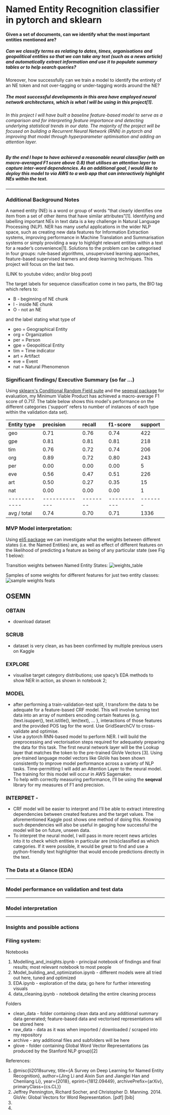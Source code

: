 # Named Entity Recognition classifier in pytorch and sklearn

#### Given a set of documents, can we identify what the most important entities mentioned are? 

##### Can we classify terms as relating to dates, times, organisations and geopolitical entities so that we can take any text (such as a news article) and automatically extract information and use it to populate summary tables or to help search queries? 
Moreover, how successfully can we train a model to identify the entirety of an NE token and not over-tagging or under-tagging words around the NE?

##### The most successful developments in this area have employed neural network architectures, which is what I will be using in this project[1]. 

###### In this project I will have built a baseline feature-based model to serve as a comparison and for interpreting feature importance and detecting underlying statistical trends in our data. The majority of the project will be focused on building a Recurrent Neural Network (RNN) in pytorch and improving that model through hyperparameter optimisation and adding an attention layer. 
##### By the end I hope to have achieved a reasonable neural classifier (with an macro-averaged F1 score above 0.8) that utilises an attention layer to capture inter-word dependencies. As an additional goal, I would like to deploy this model to via AWS to a web app that can interactively highlight NEs within the text. 
_____________________________________________________________________________________________________________________________


### Additional Background Notes
A named entity (NE) is a word or group of words “that clearly identifies one item from a set of other items that have similar attributes”[1]. Identifying and labelling important NEs in text data is a key challenge in Natural Language Processing (NLP). NER has many useful applications in the wider NLP space, such as creating new data features for Information Extraction systems, improving performance in Machine Translation and Summarisation systems or simply providing a way to highlight relevant entities within a text for a reader’s convenience[1]. Solutions to the problem can be categorised in four groups: rule-based algorithms, unsupervised learning approaches, feature-based supervised learners and deep learning techniques. This project will focus on the last two.

(LINK to youtube video; and/or blog post)

The target labels for sequence classification come in two parts, the BIO tag which refers to:
* B - beginning of NE chunk
* I - inside NE chunk
* O - not an NE

and the label stating what type of 
* geo = Geographical Entity
* org = Organization
* per = Person
* gpe = Geopolitical Entity
* tim = Time indicator
* art = Artifact
* eve = Event
* nat = Natural Phenomenon

###  Significant findings/ Executive Summary (so far ...)

Using [sklearn's Conditional Random Field suite](#https://sklearn-crfsuite.readthedocs.io/en/latest/index.html) and the [seqeval package](#https://pypi.org/project/seqeval/) for evaluation, my Minimum Viable Product has achieved a macro-average F1 score of 0.717. The table below shows this model's performance on the different categories ('support' refers to number of instances of each type within the validation data set). 

| Entity type |precision    |recall  |f1-score   |support|
|:------------|:------------|:-------|:----------|:------|
|        geo  |     0.71    |  0.76  |    0.74   |    422|
|        gpe  |     0.81    |  0.81  |    0.81   |    218|
|        tim  |     0.76    |  0.72  |    0.74   |    206|
|        org  |     0.89    |  0.72  |    0.80   |    243|
|        per  |     0.00    |  0.00  |    0.00   |      5|
|        eve  |     0.56    |  0.47  |    0.51   |    226|
|        art  |     0.50    |  0.27  |    0.35   |     15|
|        nat  |     0.00    |  0.00  |    0.00   |      1|
| ------------|-------------|--------|-----------|-------|
|avg / total  |     0.74    | 0.70   |  0.71     | 1336  |

             

### MVP Model interpretation: 

Using [eli5 package](#https://eli5.readthedocs.io/en/latest/overview.html) we can investigate what the weights between different states (i.e. the Named Entities) are, as well as effect of different features on the likelihood of predicting a feature as being of any particular state (see Fig 1 below):

Transition weights between Named Entity States: 
![weights_table](https://github.com/Ioana-P/NER_classifier_in_pytorch/blob/master/fig/transition_weights_eli5_crf.png)

Samples of some weights for different features for just two entity classes: 
![sample weights feats](https://github.com/Ioana-P/NER_classifier_in_pytorch/blob/master/fig/feature_weights_eli5_crf.png)


## OSEMN

### OBTAIN
- download dataset

### SCRUB
- dataset is very clean, as has been confirmed by multiple previous users on Kaggle

### EXPLORE
- visualise target category distributions; use spacy’s EDA methods to show NER in action, as shown in notebook 2; 

### MODEL
- after performing a train-validation-test split, I transform the data to be adequate for a feature-based CRF model. This will involve turning text data into an array of numbers encoding certain features (e.g. {text.isupper(), text.istitle(), len(text), … }, interactions of those features and the provided POS tag for the word. Use GridSearchCV to cross-validate and optimise. 
 - Use a pytorch RNN-based model to perform NER. I will build the preprocessing and vectorisation steps required for adequately preparing the data for this task. The first neural network layer will be the Lookup layer that matches the token to the pre-trained GloVe Vectors [3]. Using pre-trained language model vectors like GloVe has been shown consistently to improve model performance across a variety of NLP tasks.  Time-permitting I will add an Attention Layer to the neural model. The training for this model will occur in AWS Sagemaker.
- To help with correctly measuring performance, I’ll be using the **seqeval** library for my measures of F1 and precision.

### INTERPRET - 
- CRF model will be easier to interpret and I’ll be able to extract interesting dependencies between created features and the target values. The aforementioned Kaggle post shows one method of doing this. Knowing such dependencies will also be useful in gauging how successful the model will be on future, unseen data. 
- To interpret the neural model, I will pass in more recent news articles into it to check which entities in particular are (mis)classified as which categories. If it were possible, it would be great to find and use a python-friendly text highlighter that would encode predictions directly in the text. 



### The Data at a Glance (EDA)

_____________________________________________________________________________________________________________________________


### Model performance on validation and test data


_____________________________________________________________________________________________________________________________

### Model interpretation


_____________________________________________________________________________________________________________________________


### Insights and possible actions

### Filing system:

Notebooks
1. Modelling_and_insights.ipynb - principal notebook of findings and final results; most relevant notebook to most people
2. Model_building_and_optimization.ipynb - different models were all tried out here, tuned and optimized
3. EDA.ipynb - exploration of the data; go here for further interesting visuals
4. data_cleaning.ipynb - notebook detailing the entire cleaning process

Folders
* clean_data - folder containing clean data and any additional summary data generated; feature-based data and vectorised representations will be stored here
* raw_data - data as it was when imported / downloaded / scraped into my repository
* archive - any additional files and subfolders will be here
* glove - folder containing Global Word Vector Representations (as produced by the Stanford NLP group)[2]


References:
1. @misc{li2018survey,
    title={A Survey on Deep Learning for Named Entity Recognition},
    author={Jing Li and Aixin Sun and Jianglei Han and Chenliang Li},
    year={2018},
    eprint={1812.09449},
    archivePrefix={arXiv},
    primaryClass={cs.CL}}
2. Jeffrey Pennington, Richard Socher, and Christopher D. Manning. 2014. GloVe: Global Vectors for Word Representation. [pdf] [bib]
3. 
4. 



